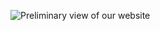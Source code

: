 ![Preliminary view of our website](https://github.com/YamiTL/el-club-del-hard-FE/blob/Develop/Preliminary%20view%20of%20website.png?raw=true)
